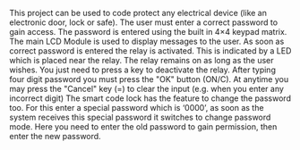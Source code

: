 This project can be used to code protect any electrical device (like an electronic door, lock or safe). The user must enter a correct password to gain access. The password is entered using the built in 4×4 keypad matrix. The main LCD Module is used to display messages to the user. As soon as correct password is entered the relay is activated. This is indicated by a LED which is placed near the relay. The relay remains on as long as the user wishes. You just need to press a key to deactivate the relay. After typing four digit password you must press the "OK" button (ON/C). At anytime you may press the "Cancel" key (=) to clear the input (e.g. when you enter any incorrect digit) The smart code lock has the feature to change the password too. For this enter a special password which is ‘0000’, as soon as the system receives this special password it switches to change password mode. Here you need to enter the old password to gain permission, then enter the new password.
